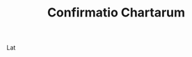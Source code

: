 ---
title: Confirmatio Chartarum
letter: C
permalink: "/definitions/bld-confirmatio-chartarum.html"
body: Lat
published_at: '2018-07-07'
source: Black's Law Dictionary 2nd Ed (1910)
layout: post
---